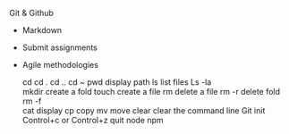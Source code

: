 Git & Github
- Markdown
- Submit assignments
- Agile methodologies

    cd
    cd .
    cd ..
    cd ~
pwd		display path
ls		list files
Ls -la	
mkdir 	create a fold
touch	create a file
rm		delete a file
rm -r	delete fold
rm -f                                                                                  
cat		display
cp		copy
mv		move
clear	clear the command line
Git init
Control+c or Control+z quit node npm
